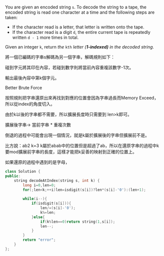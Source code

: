 You are given an encoded string `s`. To decode the string to a tape, the encoded string is read one character at a time and the following steps are taken:

- If the character read is a letter, that letter is written onto the tape.
- If the character read is a digit `d`, the entire current tape is repeatedly written `d - 1` more times in total.

Given an integer `k`, return _the_ `kth` _letter (**1-indexed)** in the decoded string_.

將一個已編碼的字串s解碼為另一個字串，解碼規則如下：

碰到字元將其印在內容，若碰到數字則將當前內容重複該數字-1次。

輸出最後內容中第k個字元。

Better Brute Force

按照規則把字串還原出來再找到對應的位置會因為字串過長而Memory Exceed，所以從index的角度切入。

由於k以後的字串都不需要，所以擴展長度時只需要到 len>k即可。

擴展後字串→ 當前字串 \* 重複次數

倒退的過程中可能會出現一個情況，就是k屬於擴展後的字串但擴展前不是。

比方說：ab2 k=3 
k屬於abab中的位置但是超過了ab，所以在還原字串的過程中k要mod擴展前字串的長度，這樣才能把k妥善的映射到正確的位置上。

如果還原的過程中遇到的是字母，

```cpp
class Solution {
public:
    string decodeAtIndex(string s, int k) {
        long i=0,len=0;
        for(;len<k;++i)len=isdigit(s[i])?len*(s[i]-'0'):(len+1);
        
        while(i--){
            if(isdigit(s[i])){
                len/=(s[i]-'0');
                k%=len;
            }else{
                if(k%len==0)return string(1,s[i]);
                len--;
            }
        }
        return "error";
    }
};
```